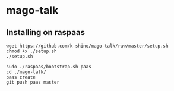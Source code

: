 # mago-talk

## Installing on raspaas

```
wget https://github.com/k-shino/mago-talk/raw/master/setup.sh
chmod +x ./setup.sh
./setup.sh

sudo ./raspaas/bootstrap.sh paas
cd ./mago-talk/
paas create
git push paas master
```